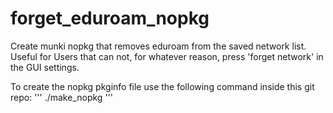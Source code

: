 # forget_eduroam_nopkg
Create munki nopkg that removes eduroam from the saved network list. Useful for Users that can not, for whatever reason, press 'forget network' in the GUI settings.

To create the nopkg pkginfo file use the following command inside this git repo:
'''
./make_nopkg
'''
